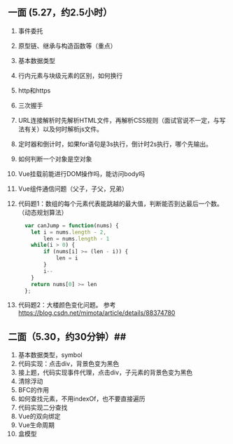 ## 一面 (5.27，约2.5小时） ##
1.	事件委托
2.	原型链、继承与构造函数等（重点）
3.	基本数据类型
4.	行内元素与块级元素的区别，如何换行
5.	http和https
6.	三次握手
7.	URL连接解析时先解析HTML文件，再解析CSS规则（面试官说不一定，与写法有关）以及何时解析js文件。
8.	定时器和倒计时，如果for语句是3s执行，倒计时2s执行，哪个先输出。
9.	如何判断一个对象是空对象
10.	Vue挂载前能进行DOM操作吗，能访问body吗
11.	Vue组件通信问题（父子，子父，兄弟）
12.	代码题1：数组的每个元素代表能跳越的最大值，判断能否到达最后一个数。（动态规划算法）
    ```javascript
      var canJump = function(nums) {
        let i = nums.length - 2,
            len = nums.length - 1
        while(i > 0) {
            if (nums[i] >= (len - i)) {
                len = i
            }
            i--
        }
        return nums[0] >= len
      };
    ```

13.	代码题2：大楼颜色变化问题。
  参考 https://blog.csdn.net/mimota/article/details/88374780

## 二面（5.30，约30分钟）##
1.	基本数据类型，symbol
2.	代码实现：点击div，背景色变为黑色
3.	接上题，代码实现事件代理，点击div，子元素的背景色变为黑色
4.	清除浮动
5.	BFC的作用
6.	如何查找元素，不用indexOf，也不要直接遍历
7.	代码实现二分查找
8.	Vue的双向绑定
9.	Vue生命周期
10. 盒模型
